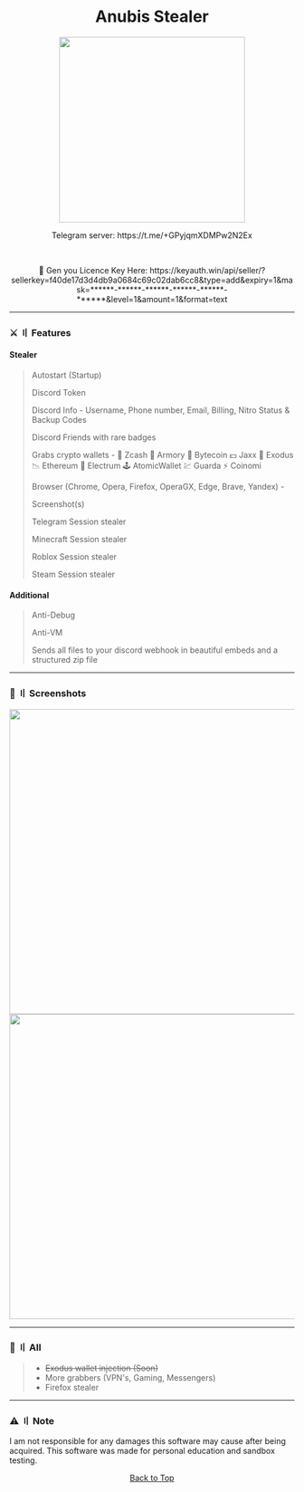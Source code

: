 <a id="top"></a>

#

<h1 align="center">
 Anubis Stealer
</h1>

<p align="center"> 
  <kbd>
<img src="https://media.discordapp.net/attachments/1138474844430794804/1138486981265985536/photo_2023-08-08_07-45-54.png?width=670&height=670" width="328"></img>
  </kbd>
</p>

<p align="center">
  Telegram server: https://t.me/+GPyjqmXDMPw2N2Ex
 </p>
<br>
 <p align="center">
  🔑 Gen you Licence Key Here: https://keyauth.win/api/seller/?sellerkey=f40de17d3d4db9a0684c69c02dab6cc8&type=add&expiry=1&mask=******-******-******-******-******-******&level=1&amount=1&format=text
 </p>

---

### ⚔️ 〢 Features

#### Stealer

> Autostart (Startup)
>
> Discord Token
>
> Discord Info - Username, Phone number, Email, Billing, Nitro Status & Backup Codes
>
> Discord Friends with rare badges
>
> Grabs crypto wallets -
> 💸 Zcash
> 🚀 Armory
> 📀 Bytecoin
> 💵 Jaxx
> 💎 Exodus
> 📉 Ethereum
> 🔨 Electrum
> 🕹️ AtomicWallet
> 💹 Guarda
> ⚡ Coinomi
>
> Browser (Chrome, Opera, Firefox, OperaGX, Edge, Brave, Yandex) -
>
> Screenshot(s)
>
> Telegram Session stealer
>
>
> Minecraft Session stealer
> 
> 
> Roblox Session stealer
>
> Steam Session stealer
>


#### Additional

> Anti-Debug
>
> Anti-VM
>
> Sends all files to your discord webhook in beautiful embeds and a structured zip file
>

<a id="screenshot"></a>

---

### 📸 〢 Screenshots

<img title="" src="https://media.discordapp.net/attachments/1138474844430794804/1138496506308083762/image.png?width=1363&height=670" alt="" width="539">
<img title="" src="https://media.discordapp.net/attachments/1138474844430794804/1138496706065989693/image.png?width=592&height=670" alt="" width="539">

<a id="todo"></a>

---

### 📝 〢 All

> - ~~Exodus wallet injection (Soon)~~
> - More grabbers (VPN's, Gaming, Messengers)
> - Firefox stealer

<a id="license"></a>

---

### ⚠️ 〢 Note

I am not responsible for any damages this software may cause after being acquired. This software was made for personal education and sandbox testing.

<p align="center"><a href=#top>Back to Top</a></p>
